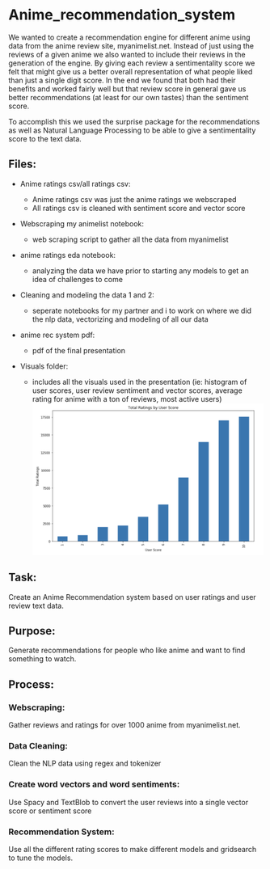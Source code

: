 # Anime_recommendation_system

We wanted to create a recommendation engine for different anime using data from the anime review site, myanimelist.net. Instead of just using the reviews of a given anime we also wanted to include their reviews in the generation of the engine. By giving each review a sentimentality score we felt that might give us a better overall representation of what people liked than just a single digit score. In the end we found that both had their benefits and worked fairly well but that review score in general gave us better recommendations (at least for our own tastes) than the sentiment score. 

To accomplish this we used the surprise package for the recommendations as well as Natural Language Processing to be able to give a sentimentality score to the text data.

## Files:


- Anime ratings csv/all ratings csv:
    - Anime ratings csv was just the anime ratings we webscraped
    - All ratings csv is cleaned with sentiment score and vector score
    
- Webscraping my animelist notebook:
    - web scraping script to gather all the data from myanimelist

- anime ratings eda notebook:
    - analyzing the data we have prior to starting any models to get an idea of challenges to come
 
- Cleaning and modeling the data 1 and 2:
    - seperate notebooks for my partner and i to work on where we did the nlp data, vectorizing and modeling of all our data
    
- anime rec system pdf:
    - pdf of the final presentation 
    
- Visuals folder:
    - includes all the visuals used in the presentation (ie: histogram of user scores, user review sentiment and vector scores, average rating for anime with a ton of reviews, most active users)
![](Visuals/Screen%20Shot%202020-06-16%20at%208.04.04%20PM.png)


## Task: 
Create an Anime Recommendation system based on user ratings and user review text data.

## Purpose: 
Generate recommendations for people who like anime and want to find something to watch.

## Process:

### Webscraping:
Gather reviews and ratings for over 1000 anime from myanimelist.net.

### Data Cleaning:
Clean the NLP data using regex and tokenizer

### Create word vectors and word sentiments:
Use Spacy and TextBlob to convert the user reviews into a single vector score or sentiment score

### Recommendation System:
Use all the different rating scores to make different models and gridsearch to tune the models.
